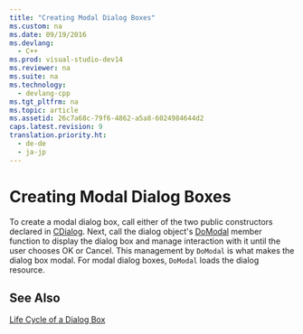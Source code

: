 ```yaml
---
title: "Creating Modal Dialog Boxes"
ms.custom: na
ms.date: 09/19/2016
ms.devlang: 
  - C++
ms.prod: visual-studio-dev14
ms.reviewer: na
ms.suite: na
ms.technology: 
  - devlang-cpp
ms.tgt_pltfrm: na
ms.topic: article
ms.assetid: 26c7a68c-79f6-4862-a5a8-6024984644d2
caps.latest.revision: 9
translation.priority.ht: 
  - de-de
  - ja-jp
---
```

# Creating Modal Dialog Boxes
To create a modal dialog box, call either of the two public constructors declared in [CDialog](../vs140/CDialog-Class.md). Next, call the dialog object's [DoModal](../vs140/CDialog--DoModal.md) member function to display the dialog box and manage interaction with it until the user chooses OK or Cancel. This management by `DoModal` is what makes the dialog box modal. For modal dialog boxes, `DoModal` loads the dialog resource.  
  
## See Also  
 [Life Cycle of a Dialog Box](../vs140/Life-Cycle-of-a-Dialog-Box.md)